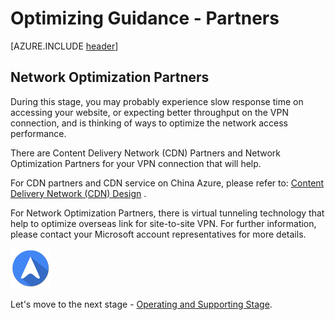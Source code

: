 <properties
	pageTitle="Global Customer Playbook optimizing-guidance-partners "
	description="Global Customer Playbook optimizing-guidance-partners"
	services="global-customer-playbook"
	documentationCenter=""
	authors="jtong"
	manager="edwinc"
	editor=""
	tags="global-customer-playbook"/>

<tags
	ms.service="migration-lifecycle-optimizing"
	ms.workload=""
	ms.tgt_pltfrm=""
	ms.devlang="na"
	ms.topic="article"
	ms.date="11/21/2016"
	wacn.date="11/21/2016"
	wacn.lang="en"
	ms.author="jtong"/>


# Optimizing Guidance - Partners

[AZURE.INCLUDE [header](../../../include/optimizing-guidance.md)]


## Network Optimization Partners


During this stage, you may probably experience slow response time on accessing your website, or expecting better throughput on the VPN connection, and is thinking of ways to optimize the network access performance.
 
There are Content Delivery Network (CDN) Partners and Network Optimization Partners for your VPN connection that will help. 
 
For CDN partners and CDN service on China Azure, please refer to: [Content Delivery Network (CDN) Design](/solutions/global-customer/planning/guidance/rehost-migration/) .
 
For Network Optimization Partners, there is virtual tunneling technology that help to optimize overseas link for site-to-site VPN. For further information, please contact
your Microsoft account representatives for more details.

![navigation](../../media/navigation.png)

Let's move to the next stage - [Operating and Supporting Stage](/solutions/global-customer/operating-supporting/guidance/policies/).


